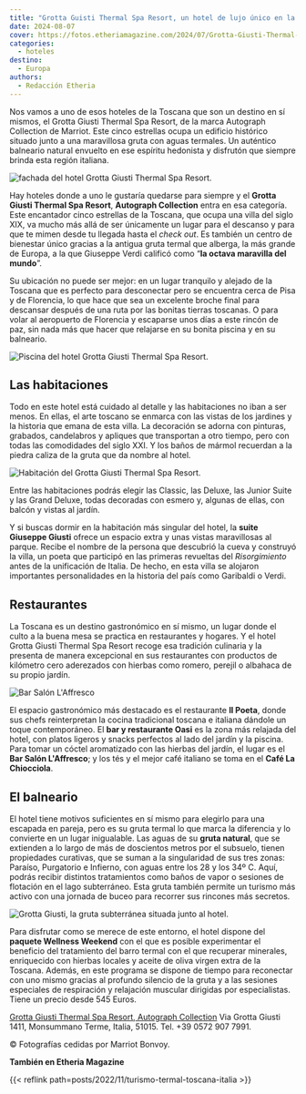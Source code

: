 ```yaml
---
title: "Grotta Guisti Thermal Spa Resort, un hotel de lujo único en la Toscana"
date: 2024-08-07
cover: https://fotos.etheriamagazine.com/2024/07/Grotta-Giusti-Thermal-Spa-Resort-gruta.jpg
categories: 
  - hoteles
destino: 
  - Europa
authors: 
  - Redacción Etheria
---
```


Nos vamos a uno de esos hoteles de la Toscana que son un destino en sí mismos, el Grotta 
Giusti Thermal Spa Resort, de la marca Autograph Collection de Marriot. Este cinco 
estrellas ocupa un edificio histórico situado junto a una maravillosa gruta con aguas 
termales. Un auténtico balneario natural envuelto en ese espíritu hedonista y disfrutón 
que siempre brinda esta región italiana. 

![fachada del hotel Grotta Giusti Thermal Spa Resort.](https://fotos.etheriamagazine.com/2024/07/Grotta-Giusti-Thermal-Spa-Resort-fachada.jpg "El hotel está situado en un bonito edificio del siglo XIX.")

Hay hoteles donde a uno le gustaría quedarse para siempre y el **Grotta Giusti Thermal 
Spa Resort**, **Autograph Collection** entra en esa categoría. Este encantador cinco 
estrellas de la Toscana, que ocupa una villa del siglo XIX, va mucho más allá de ser 
únicamente un lugar para el descanso y para que te mimen desde tu llegada hasta el 
_check out_. Es también un centro de bienestar único gracias a la antigua gruta termal 
que alberga, la más grande de Europa, a la que Giuseppe Verdi calificó como “**la octava 
maravilla del mundo**”. 

Su ubicación no puede ser mejor: en un lugar tranquilo y alejado de la Toscana que es 
perfecto para desconectar pero se encuentra cerca de Pisa y de Florencia, lo que hace 
que sea un excelente broche final para descansar después de una ruta por las bonitas 
tierras toscanas. O para volar al aeropuerto de Florencia y escaparse unos días a este 
rincón de paz, sin nada más que hacer que relajarse en su bonita piscina y en su 
balneario. 

![Piscina del hotel Grotta Giusti Thermal Spa Resort.](https://fotos.etheriamagazine.com/2024/07/Grotta-Giusti-Thermal-Spa-Resort-piscina.jpg "Piscina del hotel Grotta Giusti Thermal Spa Resort.")

## Las habitaciones

Todo en este hotel está cuidado al detalle y las habitaciones no iban a ser menos. En 
ellas, el arte toscano se enmarca con las vistas de los jardines y la historia que emana 
de esta villa. La decoración se adorna con pinturas, grabados, candelabros y apliques 
que transportan a otro tiempo, pero con todas las comodidades del siglo XXI. Y los baños 
de mármol recuerdan a la piedra caliza de la gruta que da nombre al hotel. 

![Habitación del Grotta Giusti Thermal Spa Resort.](https://fotos.etheriamagazine.com/2024/07/Grotta-Giusti-Thermal-Spa-Resort-habitacion.jpg "Habitación del Grotta Giusti Thermal Spa Resort.")

Entre las habitaciones podrás elegir las Classic, las Deluxe, las Junior Suite y las 
Grand Deluxe, todas decoradas con esmero y, algunas de ellas, con balcón y vistas al 
jardín. 

Y si buscas dormir en la habitación más singular del hotel, la **suite Giuseppe Giusti** 
ofrece un espacio extra y unas vistas maravillosas al parque. Recibe el nombre de la 
persona que descubrió la cueva y construyó la villa, un poeta que participó en las 
primeras revueltas del _Risorgimiento_ antes de la unificación de Italia. De hecho, en 
esta villa se alojaron importantes personalidades en la historia del país como Garibaldi 
o Verdi. 

## Restaurantes

La Toscana es un destino gastronómico en sí mismo, un lugar donde el culto a la buena 
mesa se practica en restaurantes y hogares. Y el hotel Grotta Giusti Thermal Spa Resort 
recoge esa tradición culinaria y la presenta de manera excepcional en sus restaurantes 
con productos de kilómetro cero aderezados con hierbas como romero, perejil o albahaca 
de su propio jardín. 

![Bar Salón L'Affresco](https://fotos.etheriamagazine.com/2024/07/Grotta-Giusti-Thermal-Spa-Resort-bar.jpg "Bar Salón L'Affresco.")

El espacio gastronómico más destacado es el restaurante **Il Poeta**, donde sus chefs 
reinterpretan la cocina tradicional toscana e italiana dándole un toque contemporáneo. 
El **bar y restaurante Oasi** es la zona más relajada del hotel, con platos ligeros y 
snacks perfectos al lado del jardín y la piscina. Para tomar un cóctel aromatizado con 
las hierbas del jardín, el lugar es el **Bar Salón L'Affresco**; y los tés y el mejor 
café italiano se toma en el **Café La Chiocciola**. 

## El balneario

El hotel tiene motivos suficientes en sí mismo para elegirlo para una escapada en 
pareja, pero es su gruta termal lo que marca la diferencia y lo convierte en un lugar 
inigualable. Las aguas de su **gruta natural**, que se extienden a lo largo de más de 
doscientos metros por el subsuelo, tienen propiedades curativas, que se suman a la 
singularidad de sus tres zonas: Paraíso, Purgatorio e Infierno, con aguas entre los 28 y 
los 34º C. Aquí, podrás recibir distintos tratamientos como baños de vapor o sesiones de 
flotación en el lago subterráneo. Esta gruta también permite un turismo más activo con 
una jornada de buceo para recorrer sus rincones más secretos. 

![Grotta Giusti, la gruta subterránea situada junto al hotel.](https://fotos.etheriamagazine.com/2024/07/Grotta-Giusti-Thermal-Spa-Resort-gruta.jpg "Grotta Giusti, la gruta subterránea situada junto al hotel.")

Para disfrutar como se merece de este entorno, el hotel dispone del **paquete Wellness 
Weekend** con el que es posible experimentar el beneficio del tratamiento del barro 
termal con el que recuperar minerales, enriquecido con hierbas locales y aceite de oliva 
virgen extra de la Toscana. Además, en este programa se dispone de tiempo para 
reconectar con uno mismo gracias al profundo silencio de la gruta y a las sesiones 
especiales de respiración y relajación muscular dirigidas por especialistas. Tiene un 
precio desde 545 Euros. 

[Grotta Giusti Thermal Spa Resort, Autograph 
Collection](https://www.marriott.com/en-us/hotels/flrgg-grotta-giusti-thermal-spa-resort-tuscany-autograph-collection/overview/) 
Via Grotta Giusti 1411, Monsummano Terme, Italia, 51015. Tel. +39 0572 907 7991. 

© Fotografías cedidas por Marriot Bonvoy. 

**También en Etheria Magazine** 

{{< reflink path=posts/2022/11/turismo-termal-toscana-italia >}}
